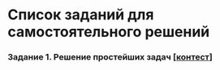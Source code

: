 # Список заданий для самостоятельного решений

### Задание 1. Решение простейших задач [[контест](https://contest.yandex.ru/contest/44222/enter/)]

